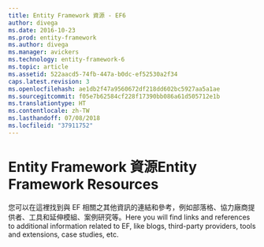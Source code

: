 ```yaml
---
title: Entity Framework 資源 - EF6
author: divega
ms.date: 2016-10-23
ms.prod: entity-framework
ms.author: divega
ms.manager: avickers
ms.technology: entity-framework-6
ms.topic: article
ms.assetid: 522aacd5-74fb-447a-b0dc-ef52530a2f34
caps.latest.revision: 3
ms.openlocfilehash: ae1db2f47a9560672df218dd602bc5927aa5a1ae
ms.sourcegitcommit: f05e7b62584cf228f17390bb086a61d505712e1b
ms.translationtype: HT
ms.contentlocale: zh-TW
ms.lasthandoff: 07/08/2018
ms.locfileid: "37911752"
---
```

# <a name="entity-framework-resources"></a><span data-ttu-id="b1d16-102">Entity Framework 資源</span><span class="sxs-lookup"><span data-stu-id="b1d16-102">Entity Framework Resources</span></span>
<span data-ttu-id="b1d16-103">您可以在這裡找到與 EF 相關之其他資訊的連結和參考，例如部落格、協力廠商提供者、工具和延伸模組、案例研究等。</span><span class="sxs-lookup"><span data-stu-id="b1d16-103">Here you will find links and references to additional information related to EF, like blogs, third-party providers, tools and extensions, case studies, etc.</span></span>
